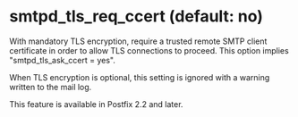 # smtpd_tls_req_ccert (default: no)
 With mandatory TLS encryption, require a trusted remote SMTP client
certificate in order to allow TLS connections to proceed. This
option implies "smtpd\_tls\_ask\_ccert = yes". 


 When TLS encryption is optional, this setting is ignored with
a warning written to the mail log. 


 This feature is available in Postfix 2.2 and later. 


